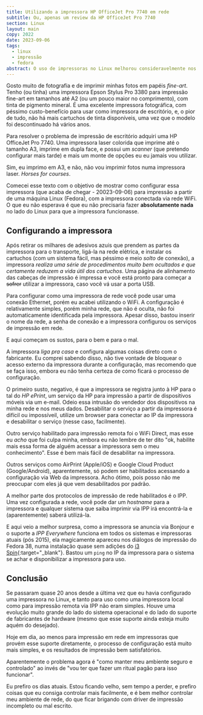 ```yaml
---
title: Utilizando a impressora HP OfficeJet Pro 7740 em rede
subtitle: Ou, apenas um review da HP OfficeJet Pro 7740
section: Linux
layout: main
copy: 2022
date: 2023-09-06
tags:
  - linux
  - impressão
  - fedora
abstract: O uso de impressoras no Linux melhorou consideravelmente nos últimos 20 anos, mas eu não esperava esse nível de facilidade ao utilizar uma impressora em rede, mesmo num sistema atual.
---
```


Gosto muito de fotografia e de imprimir minhas fotos em papéis _fine-art_. Tenho (ou tinha) uma impressora Epson Stylus Pro 3380 para impressão fine-art em tamanhos até A2 (ou um pouco maior no comprimento), com tinta de pigmento mineral. É uma excelente impressora fotográfica, com péssimo custo-benefício para usar como impressora de escritório, e, o pior de tudo, não há mais cartuchos de tinta disponíveis, uma vez que o modelo foi descontinuado há vários anos.

Para resolver o problema de impressão de escritório adquiri uma HP OfficeJet Pro 7740. Uma impressora laser colorida que imprime até o tamanho A3, imprime em dupla face, e possui um _scanner_ (que pretendo configurar mais tarde) e mais um monte de opções eu eu jamais vou utilizar.

Sim, eu imprimo em A3, e não, não vou imprimir fotos numa impressora laser. _Horses for courses_.

Comecei esse texto com o objetivo de mostrar como configurar essa impressora (que acaba de chegar - 20023-09-06) para impressão a partir de uma máquina Linux (Fedora), com a impressora conectada via rede WiFi. O que eu não esperava é que eu não precisaria fazer **absolutamente nada** no lado do Linux para que a impressora funcionasse.

## Configurando a impressora

Após retirar os milhares de adesivos azuis que prendem as partes da impressora para o transporte, ligá-la na rede elétrica, e instalar os cartuchos (com um sistema fácil, mas péssimo e meio _solto_ de conexão), a impressora _realiza uma série de procedimentos muito bem ocultados e que certamente reduzem a vida útil dos cartuchos_. Uma página de alinhamento das cabeças de impressão é impressa e você está pronto para começar a ~~sofrer~~ utilizar a impressora, caso você vá usar a porta USB.

Para configurar como uma impressora de rede você pode usar uma conexão Ethernet, porém eu acabei utilizando o WiFi. A configuração é relativamente simples, porém minha rede, que não é oculta, não foi automaticamente identificada pela impressora. Apesar disso, bastou inserir o nome da rede, a senha de conexão e a impressora configurou os serviços de impressão em rede.

E aqui começam os sustos, para o bem e para o mal.

A impressora _liga pra casa_ e configura algumas coisas direto com o fabricante. Eu comprei sabendo disso, não tive vontade de bloquear o acesso externo da impressora durante a configuração, mas recomendo que se faça isso, embora eu não tenha certeza de como ficará o processo de configuração.

O primeiro susto, negativo, é que a impressora se registra junto à HP para o tal do _HP ePrint_, um serviço da HP para impressão a partir de dispositivos móveis via um e-mail. Odeio essa intrusão do vendedor dos dispositivos na minha rede e nos meus dados. Desabilitar o serviço a partir da impressora é difícil ou impossíveil, utilize um browser para conectar ao IP da impressora e desabilitar o serviço (nesse caso, facilmente).

Outro serviço habilitado para impressão remota foi o WiFi Direct, mas esse eu _acho_ que foi culpa minha, embora eu não lembre de ter dito "ok, habilite mais essa forma de alguém acessar a impressora sem o meu conhecimento". Esse é bem mais fácil de desabilitar na impressora.

Outros serviços como AirPrint (Apple/iOS) e Google Cloud Product (Google/Android), aparentemente, só podem ser habilitados acessando a configuração via Web da impressora. Acho ótimo, pois posso não me preocupar com eles já que vem desabilitados por padrão.

A melhor parte dos protocolos de impressão de rede habilitados é o IPP. Uma vez configurada a rede, você pode dar um _hostname_ para a impressora e qualquer sistema que saiba imprimir via IPP irá encontrá-la e (aparentemente) saberá utilizá-la.

E aqui veio a melhor surpresa, como a impressora se anuncia via Bonjour e o suporte a _IPP Everywhere_ funciona em todos os sistemas e impressoras atuais (pós 2015), ela magicamente apareceu nos diálogos de impressão do Fedora 38, numa instalação quase sem adições do [i3 Spin](fedoraproject.org/spins/i3){:target="\_blank"}. Bastou um `ping` no IP da impressora para o sistema se achar e disponibilizar a impressora para uso.

## Conclusão

Se passaram quase 20 anos desde a última vez que eu havia configurado uma impressora no Linux, e tanto para uso como uma impressora local como para impressão remota via IPP não eram simples. Houve uma evolução muito grande do lado do sistema operacional e do lado do suporte de fabricantes de hardware (mesmo que esse suporte ainda esteja muito aquém do desejado).

Hoje em dia, ao menos para impressão em rede em impressoras que provém esse suporte diretamente, o processo de configuração está muito mais simples, e os resultados de impressão bem satisfatórios.

Aparentemente o problema agora é "como manter meu ambiente seguro e controlado" ao invés de "vou ter que fazer um ritual pagão para isso funcionar".

Eu prefiro os dias atuais. Estou ficando velho, sem tempo a perder, e prefiro coisas que eu consiga controlar mais facilmente, e é bem melhor controlar meu ambiente de rede, do que ficar brigando com driver de impressão incompleto ou mal escrito.
